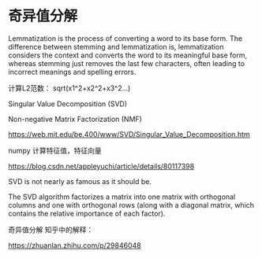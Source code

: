 # 奇异值分解

Lemmatization is the process of converting a word to its base form. The difference between stemming and lemmatization is, lemmatization considers the context and converts the word to its meaningful base form, whereas stemming just removes the last few characters, often leading to incorrect meanings and spelling errors.

计算L2范数： sqrt(x1^2+x2^2+x3^2...)

Singular Value Decomposition (SVD)

Non-negative Matrix Factorization (NMF)

https://web.mit.edu/be.400/www/SVD/Singular_Value_Decomposition.htm

numpy 计算特征值，特征向量

https://blog.csdn.net/appleyuchi/article/details/80117398


SVD is not nearly as famous as it should be.

The SVD algorithm factorizes a matrix into one matrix with orthogonal columns and one with orthogonal rows (along with a diagonal matrix, which contains the relative importance of each factor).

奇异值分解 知乎中的解释：

https://zhuanlan.zhihu.com/p/29846048